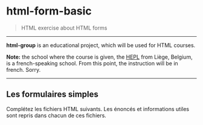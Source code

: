 # html-form-basic

> HTML exercise about HTML forms

* * *

**html-group** is an educational project, which will be used for HTML courses.

**Note:** the school where the course is given, the [HEPL](http://www.provincedeliege.be/hauteecole) from Liège, Belgium, is a french-speaking school. From this point, the instruction will be in french. Sorry.

* * *

## Les formulaires simples

Complétez les fichiers HTML suivants. Les énoncés et informations utiles sont repris dans chacun de ces fichiers.
